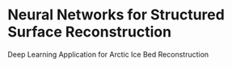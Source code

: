 # Neural Networks for Structured Surface Reconstruction
Deep Learning Application for Arctic Ice Bed Reconstruction
